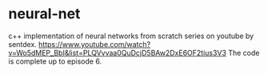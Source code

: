 # neural-net

c++ implementation of neural networks from scratch series on youtube by sentdex.
https://www.youtube.com/watch?v=Wo5dMEP_BbI&list=PLQVvvaa0QuDcjD5BAw2DxE6OF2tius3V3
The code is complete up to episode 6.
